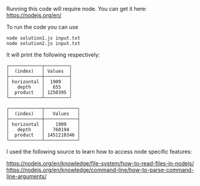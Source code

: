 Running this code will require node. You can get it here:
https://nodejs.org/en/

To run the code you can use
```
node solution1.js input.txt
node solution2.js input.txt
```
It will print the following respectively:
```
┌────────────┬─────────┐
│  (index)   │ Values  │
├────────────┼─────────┤
│ horizontal │  1909   │
│   depth    │   655   │
│  product   │ 1250395 │
└────────────┴─────────┘

┌────────────┬────────────┐
│  (index)   │   Values   │
├────────────┼────────────┤
│ horizontal │    1909    │
│   depth    │   760194   │
│  product   │ 1451210346 │
└────────────┴────────────┘

```

I used the following source to learn how to access node specific features:

https://nodejs.org/en/knowledge/file-system/how-to-read-files-in-nodejs/
https://nodejs.org/en/knowledge/command-line/how-to-parse-command-line-arguments/
